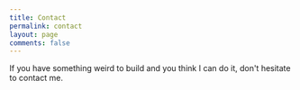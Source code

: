 ```yaml
---
title: Contact
permalink: contact
layout: page
comments: false
---
```


If you have something weird to build and you think I can do it, don't hesitate to contact me.

<script type="text/javascript" src="/assets/js/jotform.js"></script>